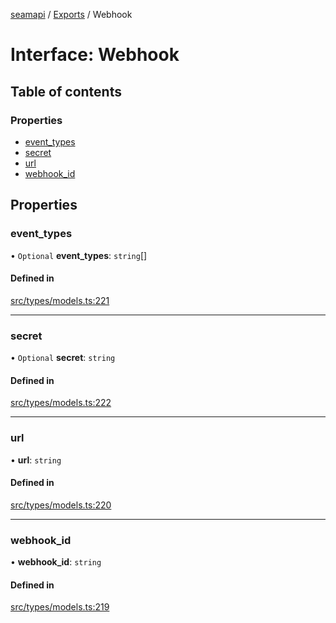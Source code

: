[seamapi](../README.md) / [Exports](../modules.md) / Webhook

# Interface: Webhook

## Table of contents

### Properties

- [event\_types](Webhook.md#event_types)
- [secret](Webhook.md#secret)
- [url](Webhook.md#url)
- [webhook\_id](Webhook.md#webhook_id)

## Properties

### event\_types

• `Optional` **event\_types**: `string`[]

#### Defined in

[src/types/models.ts:221](https://github.com/seamapi/javascript/blob/main/src/types/models.ts#L221)

___

### secret

• `Optional` **secret**: `string`

#### Defined in

[src/types/models.ts:222](https://github.com/seamapi/javascript/blob/main/src/types/models.ts#L222)

___

### url

• **url**: `string`

#### Defined in

[src/types/models.ts:220](https://github.com/seamapi/javascript/blob/main/src/types/models.ts#L220)

___

### webhook\_id

• **webhook\_id**: `string`

#### Defined in

[src/types/models.ts:219](https://github.com/seamapi/javascript/blob/main/src/types/models.ts#L219)
